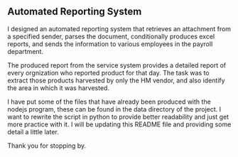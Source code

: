 ## Automated Reporting System

I designed an automated reporting system that retrieves an attachment from a specified sender, parses the document, conditionally produces excel reports, and sends the information to various employees in the payroll department. 

The produced report from the service system provides a detailed report of every orgnization who reported product for that day. The task was to extract those products harvested by only the HM vendor, and also identify the area in which it was harvested. 

I have put some of the files that have already been produced with the nodejs program, these can be found in the data directory of the project. I want to rewrite the script in python to provide better readability and just get more practice with it. I will be updating this README file and providing some detail a little later. 

Thank you for stopping by. 

